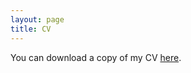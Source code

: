 ```yaml
---
layout: page
title: CV
---
```


You can download a copy of my CV <a href="/assets/pdf/Braun_CV_Oct2018.pdf" target="_blank">here</a>.